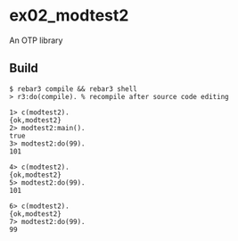 ex02_modtest2
=====

An OTP library

Build
-----

    $ rebar3 compile && rebar3 shell
	> r3:do(compile). % recompile after source code editing 

```
1> c(modtest2).
{ok,modtest2}
2> modtest2:main().
true
3> modtest2:do(99).
101
```

```
4> c(modtest2).
{ok,modtest2}
5> modtest2:do(99).
101
```

```
6> c(modtest2).
{ok,modtest2}
7> modtest2:do(99).
99
```

```
```